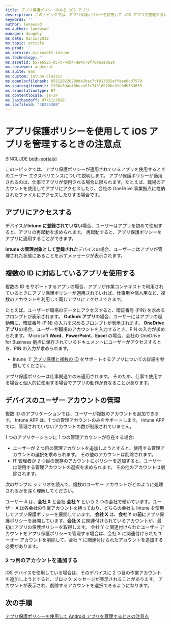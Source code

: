```yaml
---
title: アプリ保護ポリシーのある iOS アプリ
description: このトピックでは、アプリ保護ポリシーを使用して iOS アプリを管理するときの注意点について説明します。
keywords: ''
author: lenewsad
ms.author: lanewsad
manager: dougeby
ms.date: 02/15/2018
ms.topic: article
ms.prod: ''
ms.service: microsoft-intune
ms.technology: ''
ms.assetid: b57e6525-b57c-4cb4-a84c-9f70ba1e8e19
ms.reviewer: andcerat
ms.suite: ems
ms.custom: intune-classic
ms.openlocfilehash: 955120228289da3bac7cf013955effeee0cd7579
ms.sourcegitcommit: 2198a39ae48beca5fc74316976bc3fc9db363659
ms.translationtype: HT
ms.contentlocale: ja-JP
ms.lasthandoff: 07/11/2018
ms.locfileid: "38225308"
---
```

# <a name="what-to-expect-when-your-ios-app-is-managed-by-app-protection-policies"></a>アプリ保護ポリシーを使用して iOS アプリを管理するときの注意点

[!INCLUDE [both-portals](./includes/note-for-both-portals.md)]

 このトピックでは、アプリ保護ポリシーが適用されているアプリを使用するときのユーザー エクスペリエンスについて説明します。 アプリ保護ポリシーが適用されるのは、仕事でアプリが使用される場合に限られます。たとえば、職場のアカウントを使用してアプリにアクセスしたり、会社の OneDrive 事業拠点に格納されたファイルにアクセスしたりする場合です。

##  <a name="access-apps"></a>アプリにアクセスする

デバイスが**Intune に登録されていない**場合、ユーザーはアプリを初めて使用すると、アプリの再起動を求められます。 再起動すると、アプリ保護ポリシーをアプリに適用することができます。

<!--- The following screenshot from the Skype app illustrates this restart request: --->


<!---  ![Screenshot of the iOS device showing PIN prompt](../media/appmanagement/iOS_AppPINPrompt.png) --->


  **Intune の管理対象として登録された**デバイスの場合、ユーザーにはアプリが管理された状態にあることを示すメッセージが表示されます。

##  <a name="use-apps-with-multi-identity-support"></a>複数の ID に対応しているアプリを使用する

複数の ID をサポートするアプリの場合、アプリが作業コンテキストで利用されているときにアプリ保護ポリシーが適用されていれば、仕事用や個人用など、複数のアカウントを利用して同じアプリにアクセスできます。  

たとえば、ユーザーが職場のデータにアクセスすると、暗証番号 (PIN) を求めるプロンプトが表示されます。 **Outlook アプリ**の場合、ユーザーにはアプリの起動時に、暗証番号 (PIN) の入力を求めるプロンプトが表示されます。 **OneDrive アプリ**の場合、ユーザーが職場のアカウントを入力するとき、PIN の入力が求められます。  Microsoft **Word**、**PowerPoint**、**Excel** の場合、会社の OneDrive for Business 拠点に保存されているドキュメントにユーザーがアクセスするとき、PIN の入力が求められます。

- Intune で [アプリ保護と複数の ID](https://www.microsoft.com/cloud-platform/microsoft-intune-apps) をサポートするアプリについての詳細を参照してください。

アプリ保護ポリシーは仕事関連でのみ適用されます。 そのため、仕事で使用する場合と個人的に使用する場合でアプリの動作が異なることがあります。

##  <a name="manage-user-accounts-on-the-device"></a>デバイスのユーザー アカウントの管理

複数 ID のアプリケーションでは、ユーザーが複数のアカウントを追加できます。  Intune APP は、1 つの管理アカウントのみをサポートします。  Intune APP では、管理されていないアカウントの数が制限されていません。

1 つのアプリケーションに 1 つの管理アカウントが存在する場合:
*   ユーザーが 2 つ目の管理アカウントを追加しようとすると、使用する管理アカウントの選択を求められます。  その他のアカウントは削除されます。
*   IT 管理者が 2 つ目の既存のアカウントにポリシーを追加すると、ユーザーは使用する管理アカウントの選択を求められます。  その他のアカウントは削除されます。

次のサンプル シナリオを読んで、複数のユーザー アカウントがどのように処理されるかを深く理解してください。

ユーザー A は、**会社 X** と会社 **会社 Y** という 2 つの会社で働いています。ユーザー A は各会社の作業アカウントを持っており、どちらの会社も Intune を使用してアプリ保護ポリシーを展開しています。 **会社 X** は、**会社 Y** の**前に**アプリ保護ポリシーを展開しています。**会社 X** に関連付けられているアカウントが、最初にアプリの保護ポリシーを取得します。 会社 Y に関連付けられたユーザー アカウントをアプリ保護ポリシーで管理する場合は、会社 X に関連付けられたユーザー アカウントを削除して、会社 Y に関連付けられたアカウントを追加する必要があります。

### <a name="add-a-second-account"></a>2 つ目のアカウントを追加する

iOS デバイスを使用している場合は、そのデバイスに 2 つ目の作業アカウントを追加しようとすると、ブロック メッセージが表示されることがあります。 アカウントが表示され、削除するアカウントを選択できるようになります。

## <a name="next-steps"></a>次の手順

  [アプリ保護ポリシーを使用して Android アプリを管理するときの注意点](end-user-mam-apps-android.md)
